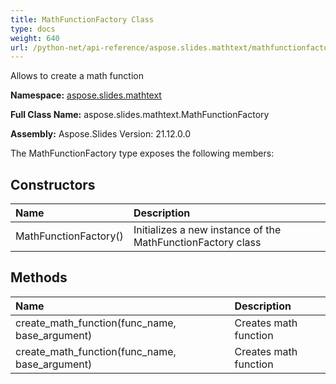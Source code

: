 ```yaml
---
title: MathFunctionFactory Class
type: docs
weight: 640
url: /python-net/api-reference/aspose.slides.mathtext/mathfunctionfactory/
---
```


Allows to create a math function

**Namespace:** [aspose.slides.mathtext](/slides/python-net/api-reference/aspose.slides.mathtext/)

**Full Class Name:** aspose.slides.mathtext.MathFunctionFactory

**Assembly:**  Aspose.Slides Version: 21.12.0.0

The MathFunctionFactory type exposes the following members:
## **Constructors**
|**Name**|**Description**|
| :- | :- |
|MathFunctionFactory()|Initializes a new instance of the MathFunctionFactory class|
## **Methods**
|**Name**|**Description**|
| :- | :- |
|create_math_function(func_name, base_argument)|Creates math function|
|create_math_function(func_name, base_argument)|Creates math function|
